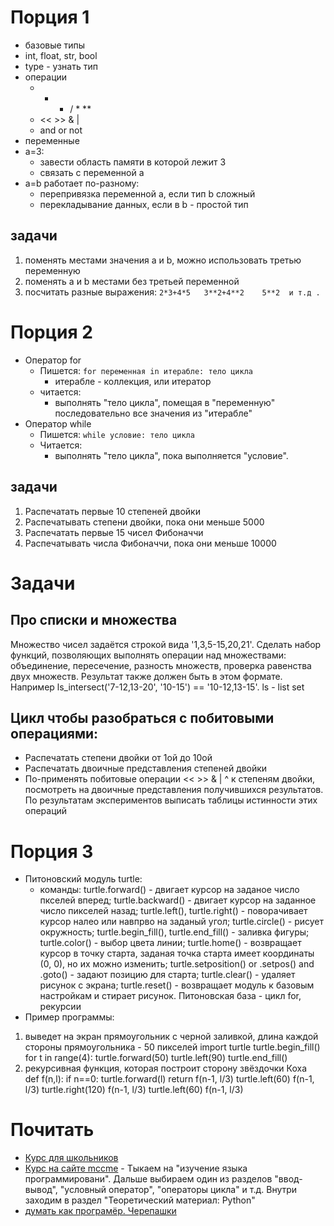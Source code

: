 # Порция 1
* базовые типы
 * int, float, str, bool
 * type - узнать тип
 * операции
   * + - / * **
   * << >> & |
   * and or not
* переменные 
 * a=3:
    * завести область памяти в которой лежит 3
    * связать с переменной a
 * a=b работает по-разному:
    * перепривязка переменной a, если тип b сложный
    * перекладывание данных, если в b - простой тип

## задачи
1. поменять местами значения a и b, можно использовать третью переменную
2. поменять a и b местами без третьей переменной
3. посчитать разные выражения: `2*3+4*5   3**2+4**2    5**2  и т.д .`
    
# Порция 2
* Оператор for
  * Пишется: 
      `for переменная in итерабле:
           тело цикла`
    * итерабле - коллекция, или итератор    
  * читается:
    * выполнять "тело цикла", помещая в "переменную" последовательно все значения из "итерабле"
* Оператор while
  * Пишется:
      `while условие:
           тело цикла`
  * Читается:
    * выполнять "тело цикла", пока выполняется "условие".
 
## задачи
1. Распечатать первые 10 степеней двойки
2. Распечатывать степени двойки, пока они меньше 5000
3. Распечатать первые 15 чисел Фибоначчи
4. Распечатывать числа Фибоначчи, пока они меньше 10000

# Задачи
## Про списки и множества
Множество чисел задаётся строкой вида '1,3,5-15,20,21'. Сделать набор функций, позволяющих выполнять операции над множествами: объединение, пересечение, разность множеств, проверка равенства двух множеств. Результат также должен быть в этом формате. Например ls_intersect('7-12,13-20', '10-15') == '10-12,13-15'. ls - list set
## Цикл чтобы разобраться с побитовыми операциями:
 * Распечатать степени двойки от 1ой до 10ой
 * Распечатать двоичные представления степеней двойки
 * По-применять побитовые операции << >> & | ^ к степеням двойки, посмотреть на двоичные представления получившихся результатов. По результатам
 экспериментов выписать таблицы истинности этих операций
 
# Порция 3
* Питоновский модуль turtle:
  * команды: turtle.forward() - двигает курсор на заданое число пкселей вперед;
    turtle.backward() - двигает курсор на заданное число пикселей назад;
    turtle.left(), turtle.right() - поворачивает курсор налео или навпрво на заданый угол;
    turtle.circle() - рисует окружность;
    turtle.begin_fill(), turtle.end_fill() - заливка фигуры; 
    turtle.color() - выбор цвета линии;
    turtle.home() - возвращает курсор в точку старта, заданая точка старта имеет координаты (0, 0), но их можно изменить;
    turtle.setposition() or .setpos() and .goto() - задают позицию для старта;
    turtle.clear() - удаляет рисунок с экрана;
    turtle.reset() - возвращает модуль к базовым настройкам и стирает рисунок.
Питоновская база - цикл for, рекурсии
* Пример программы: 
 1. выведет на экран прямоугольник с черной заливкой, длина каждой стороны прямоугольника - 50 пикселей
   import turtle
   turtle.begin_fill()
   for t in range(4):
     turtle.forward(50)
     turtle.left(90)
   turtle.end_fill()
  2.  рекурсивная функция, которая построит сторону звёздочки Коха   
    def f(n,l):
      if n==0:
        turtle.forward(l)
        return
    f(n-1, l/3)
    turtle.left(60)
    f(n-1, l/3)
    turtle.right(120)
    f(n-1, l/3)
    turtle.left(60)
    f(n-1, l/3)
    
 # Почитать
 
 * [Курс для школьников](http://informatics.mccme.ru/course/view.php?id=156)
 * [Курс на сайте mccme](http://informatics.mccme.ru/) - Тыкаем на "изучение языка программировани". Дальше выбираем один из разделов "ввод-вывод", "условный оператор", "операторы цикла" и т.д. Внутри заходим в раздел "Теоретический материал: Python"
 * [думать как програмёр. Черепашки](http://www.openbookproject.net/thinkcs/archive/python/thinkcspy3e_abandoned/ch03.html)
